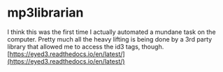# mp3librarian
I think this was the first time I actually automated a mundane task on the computer. Pretty much all the heavy
lifting is being done by a 3rd party library that allowed me to access the id3 tags, though.
[https://eyed3.readthedocs.io/en/latest/](https://eyed3.readthedocs.io/en/latest/)
